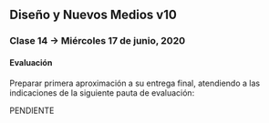 ## Diseño y Nuevos Medios v10 

### Clase 14 → Miércoles 17 de junio, 2020

#### Evaluación

Preparar primera aproximación a su entrega final, atendiendo a las indicaciones de la siguiente pauta de evaluación:

PENDIENTE
